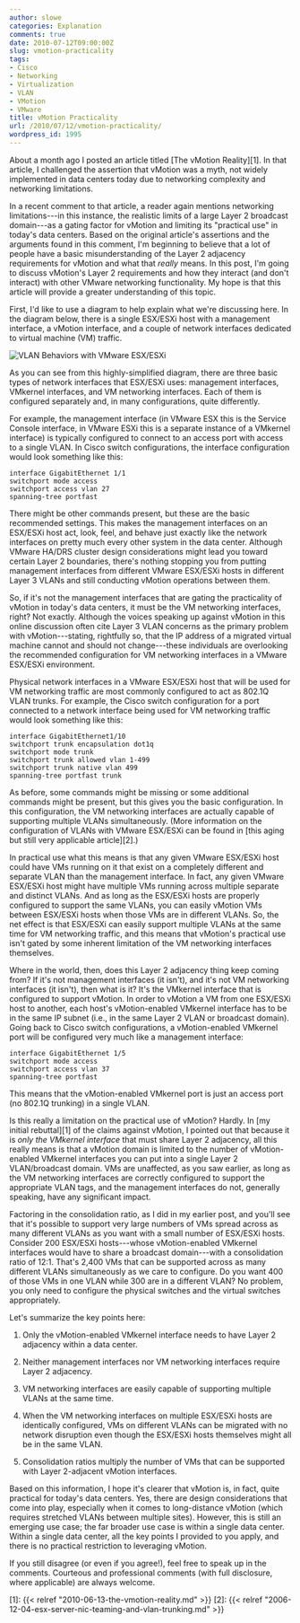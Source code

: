 ```yaml
---
author: slowe
categories: Explanation
comments: true
date: 2010-07-12T09:00:00Z
slug: vmotion-practicality
tags:
- Cisco
- Networking
- Virtualization
- VLAN
- VMotion
- VMware
title: vMotion Practicality
url: /2010/07/12/vmotion-practicality/
wordpress_id: 1995
---
```


About a month ago I posted an article titled [The vMotion Reality][1]. In that article, I challenged the assertion that vMotion was a myth, not widely implemented in data centers today due to networking complexity and networking limitations.

In a recent comment to that article, a reader again mentions networking limitations---in this instance, the realistic limits of a large Layer 2 broadcast domain---as a gating factor for vMotion and limiting its "practical use" in today's data centers. Based on the original article's assertions and the arguments found in this comment, I'm beginning to believe that a lot of people have a basic misunderstanding of the Layer 2 adjacency requirements for vMotion and what that _really_ means. In this post, I'm going to discuss vMotion's Layer 2 requirements and how they interact (and don't interact) with other VMware networking functionality. My hope is that this article will provide a greater understanding of this topic.

First, I'd like to use a diagram to help explain what we're discussing here. In the diagram below, there is a single ESX/ESXi host with a management interface, a vMotion interface, and a couple of network interfaces dedicated to virtual machine (VM) traffic.

![VLAN Behaviors with VMware ESX/ESXi](/public/img/vmotion-l2-adjacency.jpg)

As you can see from this highly-simplified diagram, there are three basic types of network interfaces that ESX/ESXi uses: management interfaces, VMkernel interfaces, and VM networking interfaces. Each of them is configured separately and, in many configurations, quite differently.

For example, the management interface (in VMware ESX this is the Service Console interface, in VMware ESXi this is a separate instance of a VMkernel interface) is typically configured to connect to an access port with access to a single VLAN. In Cisco switch configurations, the interface configuration would look something like this:

	interface GigabitEthernet 1/1  
	switchport mode access  
	switchport access vlan 27  
	spanning-tree portfast

There might be other commands present, but these are the basic recommended settings. This makes the management interfaces on an ESX/ESXi host act, look, feel, and behave just exactly like the network interfaces on pretty much every other system in the data center. Although VMware HA/DRS cluster design considerations might lead you toward certain Layer 2 boundaries, there's nothing stopping you from putting management interfaces from different VMware ESX/ESXi hosts in different Layer 3 VLANs and still conducting vMotion operations between them.

So, if it's not the management interfaces that are gating the practicality of vMotion in today's data centers, it must be the VM networking interfaces, right? Not exactly. Although the voices speaking up against vMotion in this online discussion often cite Layer 3 VLAN concerns as the primary problem with vMotion---stating, rightfully so, that the IP address of a migrated virtual machine cannot and should not change---these individuals are overlooking the recommended configuration for VM networking interfaces in a VMware ESX/ESXi environment.

Physical network interfaces in a VMware ESX/ESXi host that will be used for VM networking traffic are most commonly configured to act as 802.1Q VLAN trunks. For example, the Cisco switch configuration for a port connected to a network interface being used for VM networking traffic would look something like this:

	interface GigabitEthernet1/10  
	switchport trunk encapsulation dot1q  
	switchport mode trunk  
	switchport trunk allowed vlan 1-499  
	switchport trunk native vlan 499  
	spanning-tree portfast trunk

As before, some commands might be missing or some additional commands might be present, but this gives you the basic configuration. In this configuration, the VM networking interfaces are actually capable of supporting multiple VLANs simultaneously. (More information on the configuration of VLANs with VMware ESX/ESXi can be found in [this aging but still very applicable article][2].)

In practical use what this means is that any given VMware ESX/ESXi host could have VMs running on it that exist on a completely different and separate VLAN than the management interface. In fact, any given VMware ESX/ESXi host might have multiple VMs running across multiple separate and distinct VLANs. And as long as the ESX/ESXi hosts are properly configured to support the same VLANs, you can easily vMotion VMs between ESX/ESXi hosts when those VMs are in different VLANs. So, the net effect is that ESX/ESXi can easily support multiple VLANs at the same time for VM networking traffic, and this means that vMotion's practical use isn't gated by some inherent limitation of the VM networking interfaces themselves.

Where in the world, then, does this Layer 2 adjacency thing keep coming from? If it's not management interfaces (it isn't), and it's not VM networking interfaces (it isn't), then what is it? It's the VMkernel interface that is configured to support vMotion. In order to vMotion a VM from one ESX/ESXi host to another, each host's vMotion-enabled VMkernel interface has to be in the same IP subnet (i.e., in the same Layer 2 VLAN or broadcast domain). Going back to Cisco switch configurations, a vMotion-enabled VMkernel port will be configured very much like a management interface:

	interface GigabitEthernet 1/5  
	switchport mode access  
	switchport access vlan 37  
	spanning-tree portfast

This means that the vMotion-enabled VMkernel port is just an access port (no 802.1Q trunking) in a single VLAN.

Is this really a limitation on the practical use of vMotion? Hardly. In [my initial rebuttal][1] of the claims against vMotion, I pointed out that because it is _only the VMkernel interface_ that must share Layer 2 adjacency, all this really means is that a vMotion domain is limited to the number of vMotion-enabled VMkernel interfaces you can put into a single Layer 2 VLAN/broadcast domain. VMs are unaffected, as you saw earlier, as long as the VM networking interfaces are correctly configured to support the appropriate VLAN tags, and the management interfaces do not, generally speaking, have any significant impact.

Factoring in the consolidation ratio, as I did in my earlier post, and you'll see that it's possible to support very large numbers of VMs spread across as many different VLANs as you want with a small number of ESX/ESXi hosts. Consider 200 ESX/ESXi hosts---whose vMotion-enabled VMkernel interfaces would have to share a broadcast domain---with a consolidation ratio of 12:1. That's 2,400 VMs that can be supported across as many different VLANs simultaneously as we care to configure. Do you want 400 of those VMs in one VLAN while 300 are in a different VLAN? No problem, you only need to configure the physical switches and the virtual switches appropriately.

Let's summarize the key points here:

1. Only the vMotion-enabled VMkernel interface needs to have Layer 2 adjacency within a data center.

2. Neither management interfaces nor VM networking interfaces require Layer 2 adjacency.

3. VM networking interfaces are easily capable of supporting multiple VLANs at the same time.

4. When the VM networking interfaces on multiple ESX/ESXi hosts are identically configured, VMs on different VLANs can be migrated with no network disruption even though the ESX/ESXi hosts themselves might all be in the same VLAN.

5. Consolidation ratios multiply the number of VMs that can be supported with Layer 2-adjacent vMotion interfaces.

Based on this information, I hope it's clearer that vMotion is, in fact, quite practical for today's data centers. Yes, there are design considerations that come into play, especially when it comes to long-distance vMotion (which requires stretched VLANs between multiple sites). However, this is still an emerging use case; the far broader use case is within a single data center. Within a single data center, all the key points I provided to you apply, and there is no practical restriction to leveraging vMotion.

If you still disagree (or even if you agree!), feel free to speak up in the comments. Courteous and professional comments (with full disclosure, where applicable) are always welcome.

[1]: {{< relref "2010-06-13-the-vmotion-reality.md" >}}
[2]: {{< relref "2006-12-04-esx-server-nic-teaming-and-vlan-trunking.md" >}}
